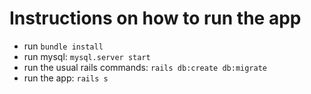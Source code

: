 # Instructions on how to run the app
- run `bundle install`
- run mysql: `mysql.server start`
- run the usual rails commands: `rails db:create db:migrate`
- run the app: `rails s`
